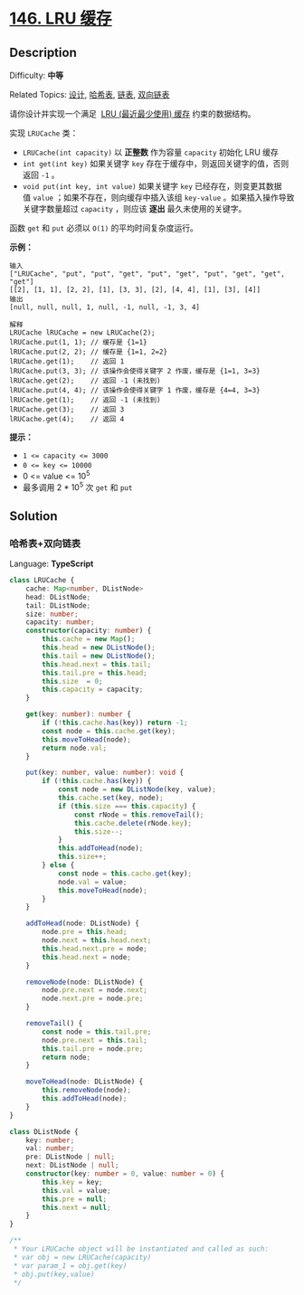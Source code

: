 # [146\. LRU 缓存](https://leetcode.cn/problems/lru-cache/)

## Description

Difficulty: **中等**  

Related Topics: [设计](https://leetcode.cn/tag/design/), [哈希表](https://leetcode.cn/tag/hash-table/), [链表](https://leetcode.cn/tag/linked-list/), [双向链表](https://leetcode.cn/tag/doubly-linked-list/)

请你设计并实现一个满足  [LRU (最近最少使用) 缓存](https://baike.baidu.com/item/LRU) 约束的数据结构。

实现 `LRUCache` 类：

* `LRUCache(int capacity)` 以 **正整数** 作为容量 `capacity` 初始化 LRU 缓存
* `int get(int key)` 如果关键字 `key` 存在于缓存中，则返回关键字的值，否则返回 `-1` 。
* `void put(int key, int value)` 如果关键字 `key` 已经存在，则变更其数据值 `value` ；如果不存在，则向缓存中插入该组 `key-value` 。如果插入操作导致关键字数量超过 `capacity` ，则应该 **逐出** 最久未使用的关键字。

函数 `get` 和 `put` 必须以 `O(1)` 的平均时间复杂度运行。

**示例：**

```
输入
["LRUCache", "put", "put", "get", "put", "get", "put", "get", "get", "get"]
[[2], [1, 1], [2, 2], [1], [3, 3], [2], [4, 4], [1], [3], [4]]
输出
[null, null, null, 1, null, -1, null, -1, 3, 4]

解释
LRUCache lRUCache = new LRUCache(2);
lRUCache.put(1, 1); // 缓存是 {1=1}
lRUCache.put(2, 2); // 缓存是 {1=1, 2=2}
lRUCache.get(1);    // 返回 1
lRUCache.put(3, 3); // 该操作会使得关键字 2 作废，缓存是 {1=1, 3=3}
lRUCache.get(2);    // 返回 -1 (未找到)
lRUCache.put(4, 4); // 该操作会使得关键字 1 作废，缓存是 {4=4, 3=3}
lRUCache.get(1);    // 返回 -1 (未找到)
lRUCache.get(3);    // 返回 3
lRUCache.get(4);    // 返回 4
```

**提示：**

* `1 <= capacity <= 3000`
* `0 <= key <= 10000`
* 0 <= value <= 10<sup>5</sup>
* 最多调用 2 * 10<sup>5</sup> 次 `get` 和 `put`

## Solution

### 哈希表+双向链表

Language: **TypeScript**

```typescript
class LRUCache {
    cache: Map<number, DListNode>
    head: DListNode;
    tail: DListNode;
    size: number;
    capacity: number;
    constructor(capacity: number) {
        this.cache = new Map();
        this.head = new DListNode();
        this.tail = new DListNode();
        this.head.next = this.tail;
        this.tail.pre = this.head;
        this.size  = 0;
        this.capacity = capacity;
    }

    get(key: number): number {
        if (!this.cache.has(key)) return -1;
        const node = this.cache.get(key);
        this.moveToHead(node);
        return node.val;
    }

    put(key: number, value: number): void {
        if (!this.cache.has(key)) {
            const node = new DListNode(key, value);
            this.cache.set(key, node);
            if (this.size === this.capacity) {
                const rNode = this.removeTail();
                this.cache.delete(rNode.key);
                this.size--;
            }
            this.addToHead(node);
            this.size++;
        } else {
            const node = this.cache.get(key);
            node.val = value;
            this.moveToHead(node);
        }
    }

    addToHead(node: DListNode) {
        node.pre = this.head;
        node.next = this.head.next;
        this.head.next.pre = node;
        this.head.next = node;
    }

    removeNode(node: DListNode) {
        node.pre.next = node.next;
        node.next.pre = node.pre;
    }

    removeTail() {
        const node = this.tail.pre;
        node.pre.next = this.tail;
        this.tail.pre = node.pre;
        return node;
    }

    moveToHead(node: DListNode) {
        this.removeNode(node);
        this.addToHead(node);
    }
}

class DListNode {
    key: number;
    val: number;
    pre: DListNode | null;
    next: DListNode | null;
    constructor(key: number = 0, value: number = 0) {
        this.key = key;
        this.val = value;
        this.pre = null;
        this.next = null;
    }
}

/**
 * Your LRUCache object will be instantiated and called as such:
 * var obj = new LRUCache(capacity)
 * var param_1 = obj.get(key)
 * obj.put(key,value)
 */
```
